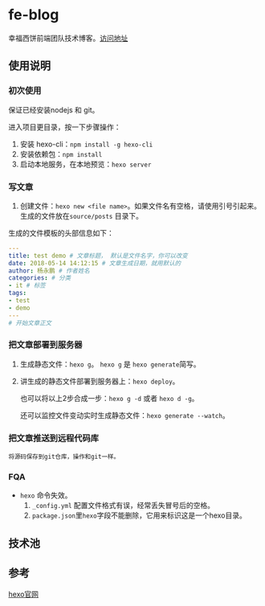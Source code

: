 # fe-blog
幸福西饼前端团队技术博客。[访问地址][1]

## 使用说明

### 初次使用

保证已经安装nodejs 和 git。

进入项目更目录，按一下步骤操作：

1. 安装 hexo-cli：`npm install -g hexo-cli`
2. 安装依赖包：`npm install`
3. 启动本地服务，在本地预览：`hexo server`

### 写文章

1. 创建文件：`hexo new <file name>`。如果文件名有空格，请使用引号引起来。生成的文件放在`source/posts` 目录下。

生成的文件模板的头部信息如下：

```yaml
---
title: test demo # 文章标题， 默认是文件名字，你可以改变
date: 2018-05-14 14:12:15 # 文章生成日期，就用默认的
author: 杨永鹏 # 作者姓名
categories: # 分类
- it # 标签
tags:
- test
- demo
---
# 开始文章正文
```

### 把文章部署到服务器

1. 生成静态文件：`hexo g`。 `hexo g` 是 `hexo generate`简写。
2. 讲生成的静态文件部署到服务器上：`hexo deploy`。

    也可以将以上2步合成一步：`hexo g -d` 或者 `hexo d -g`。

    还可以监控文件变动实时生成静态文件：`hexo generate --watch`。

### 把文章推送到远程代码库

    将源码保存到git仓库，操作和git一样。

### FQA

- `hexo` 命令失效。
    1. `_config.yml` 配置文件格式有误，经常丢失冒号后的空格。
    2. `package.json`里`hexo`字段不能删除，它用来标识这是一个hexo目录。

## 技术池

## 参考

[hexo官网][2]

[1]:https://xfxb.github.io/fe-blog/ "博客GitHub访问地址"
[2]:https://hexo.io/ "hexo官网"